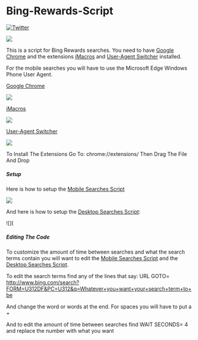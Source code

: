 # Bing-Rewards-Script
[![Twitter](https://img.shields.io/twitter/follow/Darth4212.svg?style=social)](https://twitter.com/Darth4212)

![](https://6qhccw.bn1301.livefilestore.com/y3m9xNm3EGoOR0WajyrVYO5RoZvxYny5QjeuKloftTWKMUYNL7MQYSLBSI_et0R03VOTNpbx6rOjsy0B5LuWN6SKc9512XFbvyAdz8_1c8d1PDA1l4Kx4lhS9H-hsZQD-Y-028g08JrpMHOk_bjH51c9ocPhq1jh099eCn-fsBxGoI?width=300&height=150&cropmode=none)


This is a script for Bing Rewards searches. You need to have [Google Chrome](https://onedrive.live.com/download?cid=F0F86193D07177B0&resid=F0F86193D07177B0%214160&authkey=ADBIhYjgvXsMIR40) and the extensions [iMacros](https://onedrive.live.com/download?cid=F0F86193D07177B0&resid=F0F86193D07177B0%214158&authkey=ANHtiBdVYcfyYlc) and [User-Agent Switcher](https://onedrive.live.com/download?cid=F0F86193D07177B0&resid=F0F86193D07177B0%214159&authkey=AJs_4OjOsT6y8D8) installed.

For the mobile searches you will have to use the Microsoft Edge Windows Phone User Agent.

[Google Chrome](https://onedrive.live.com/download?cid=F0F86193D07177B0&resid=F0F86193D07177B0%214160&authkey=ADBIhYjgvXsMIR4)

![](https://www.google.com/chrome/assets/common/images/chrome_logo_2x.png?mmfb=a5234ae3c4265f687c7fffae2760a907)

[iMacros](https://onedrive.live.com/download?cid=F0F86193D07177B0&resid=F0F86193D07177B0%214158&authkey=ANHtiBdVYcfyYlc)

![](http://tse1.mm.bing.net/th?&id=OIP.M448fa9dc1f7281af584113114284a090o0&w=198&h=175&c=0&pid=1.9&rs=0&p=0&r=0)

[User-Agent Switcher](https://onedrive.live.com/download?cid=F0F86193D07177B0&resid=F0F86193D07177B0%214159&authkey=AJs_4OjOsT6y8D8)

<img src="https://lh3.googleusercontent.com/Y-uvYRYxDoFd6WEytMwtNeFxszgkAjPwlLUKGmAvhkSkVnD1CPh2zpCd2FnVi3RsgxSWYpD_bQ=s26-h26-e365-rw">

To Install The Extensions Go To: chrome://extensions/ Then Drag The File And Drop

##### Setup

Here is how to setup the [Mobile Searches Script](https://github.com/Darth4212/Microsoft-Rewards-Auto-Search-Scripts/blob/master/Mobile%20Searches%20Script) 

![](https://github.com/Darth4212/Microsoft-Rewards-Auto-Search-Scripts/blob/master/Mobile-Search-Macro-Setup.gif?raw=true)

And here is how to setup the [Desktop Searches Script](https://github.com/Darth4212/Microsoft-Rewards-Auto-Search-Scripts/blob/master/Desktop%20Search%20Script):

![](


##### Editing The Code

To customize the amount of time between searches and what the search terms contain you will want to edit the [Mobile Searches Script](https://github.com/Darth4212/Microsoft-Rewards-Auto-Search-Scripts/blob/master/Mobile%20Searches%20Script) and the [Desktop Searches Script](https://github.com/Darth4212/Microsoft-Rewards-Auto-Search-Scripts/blob/master/Desktop%20Search%20Script).

To edit the search terms find any of the lines that say: URL GOTO= http://www.bing.com/search?FORM=U312DF&PC=U312&q=Whatever+you+want+your+search+term+to+be

And change the word or words at the end. For spaces you will have to put a +

And to edit the amount of time between searches find WAIT SECONDS= 4 and replace the number with what you want
